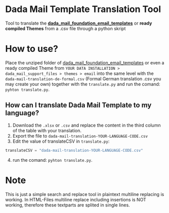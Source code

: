 # Dada Mail Template Translation Tool
Tool to translate the **[dada\_mail\_foundation\_email\_templates](https://github.com/justingit/dada_mail_foundation_email_templates/)** or **ready compiled Themes** from a .csv file through a python skript


# How to use?

Place the unziped folder of [dada\_mail\_foundation\_email\_templates](https://github.com/justingit/dada_mail_foundation_email_templates/) or even a ready compiled Theme from `YOUR DATA INSTALLATION > dada_mail_support_files > themes > email` into the same level with the `dada-mail-translation-de-formal.csv` (Formal German translation .csv you may create your own) together with the `translate.py` and run the comand: `pyhton translate.py`.

## How can I translate Dada Mail Template to my language?
1. Download the `.xlsx` or `.csv` and replace the content in the third column of the table with your translation.
2. Export the file to `dada-mail-translation-YOUR-LANGUAGE-CODE.csv`
3. Edit the value of translateCSV in `translate.py`: 
```python
translateCSV = "dada-mail-translation-YOUR-LANGUAGE-CODE.csv"
```
4. run the comand: `pyhton translate.py`.

# Note

This is just a simple search and replace tool in plaintext multiline replacing is working. In HTML-Files multiline replace including insertions is NOT working, therefore these textparts are splited in single lines.
